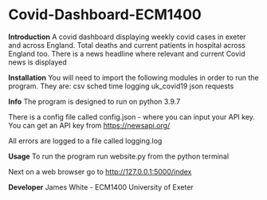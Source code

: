 # Covid-Dashboard-ECM1400
**Introduction**
A covid dashboard displaying weekly covid cases in exeter and across England. Total deaths and current patients in hospital across England too. There is a news headline where relevant and current Covid news is displayed



**Installation**
You will need to import the following modules in order to run the program.  They are:
csv 
sched
time
logging
uk_covid19
json
requests


**Info**
The program is designed to run on python 3.9.7

There is a config file called config.json -  where you can input your API key. You can get an API key from https://newsapi.org/

All errors are logged to a file called logging.log


**Usage**
To run the program run website.py from the python terminal

Next on a web browser go to http://127.0.0.1:5000/index 

**Developer**
James White - ECM1400 University of Exeter



